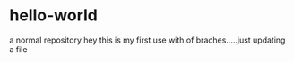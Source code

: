 # hello-world
a normal repository
hey this is my first use with of braches.....just updating a file
